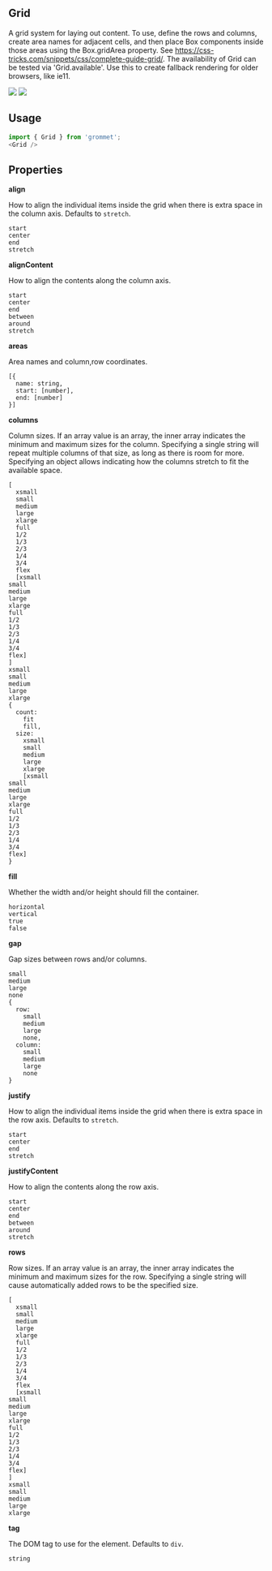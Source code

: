 ## Grid
A grid system for laying out content. To use, define the
rows and columns, create area names for adjacent cells, and then
place Box components inside those areas using the Box.gridArea property.
See https://css-tricks.com/snippets/css/complete-guide-grid/.
The availability of Grid can be tested via 'Grid.available'. Use this
to create fallback rendering for older browsers, like ie11.

[![](https://cdn-images-1.medium.com/fit/c/120/120/1*TD1P0HtIH9zF0UEH28zYtw.png)](https://storybook.grommet.io/?selectedKind=Grid&full=0&addons=0&stories=1&panelRight=0) [![](https://codesandbox.io/static/img/play-codesandbox.svg)](https://codesandbox.io/s/github/grommet/grommet-sandbox?initialpath=grid&module=%2Fsrc%2FGrid.js)
## Usage

```javascript
import { Grid } from 'grommet';
<Grid />
```

## Properties

**align**

How to align the individual items inside the grid when there is extra
space in the column axis. Defaults to `stretch`.

```
start
center
end
stretch
```

**alignContent**

How to align the contents along the column axis.

```
start
center
end
between
around
stretch
```

**areas**

Area names and column,row coordinates.

```
[{
  name: string,
  start: [number],
  end: [number]
}]
```

**columns**

Column sizes.
      If an array value is an array, the inner array indicates the
      minimum and maximum sizes for the column.
      Specifying a single string will repeat multiple columns
      of that size, as long as there is room for more.
      Specifying an object allows indicating how the columns
      stretch to fit the available space.

```
[
  xsmall
  small
  medium
  large
  xlarge
  full
  1/2
  1/3
  2/3
  1/4
  3/4
  flex
  [xsmall
small
medium
large
xlarge
full
1/2
1/3
2/3
1/4
3/4
flex]
]
xsmall
small
medium
large
xlarge
{
  count: 
    fit
    fill,
  size: 
    xsmall
    small
    medium
    large
    xlarge
    [xsmall
small
medium
large
xlarge
full
1/2
1/3
2/3
1/4
3/4
flex]
}
```

**fill**

Whether the width and/or height should fill the container.

```
horizontal
vertical
true
false
```

**gap**

Gap sizes between rows and/or columns.

```
small
medium
large
none
{
  row: 
    small
    medium
    large
    none,
  column: 
    small
    medium
    large
    none
}
```

**justify**

How to align the individual items inside the grid when there is extra
space in the row axis. Defaults to `stretch`.

```
start
center
end
stretch
```

**justifyContent**

How to align the contents along the row axis.

```
start
center
end
between
around
stretch
```

**rows**

Row sizes.
      If an array value is an array, the inner array indicates the
      minimum and maximum sizes for the row.
      Specifying a single string will cause automatically added rows to be
      the specified size.

```
[
  xsmall
  small
  medium
  large
  xlarge
  full
  1/2
  1/3
  2/3
  1/4
  3/4
  flex
  [xsmall
small
medium
large
xlarge
full
1/2
1/3
2/3
1/4
3/4
flex]
]
xsmall
small
medium
large
xlarge
```

**tag**

The DOM tag to use for the element. Defaults to `div`.

```
string
```
  